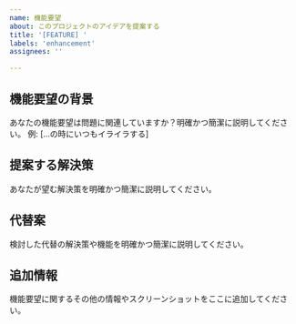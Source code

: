 ```yaml
---
name: 機能要望
about: このプロジェクトのアイデアを提案する
title: '[FEATURE] '
labels: 'enhancement'
assignees: ''

---
```


## 機能要望の背景
あなたの機能要望は問題に関連していますか？明確かつ簡潔に説明してください。
例: [...の時にいつもイライラする]

## 提案する解決策
あなたが望む解決策を明確かつ簡潔に説明してください。

## 代替案
検討した代替の解決策や機能を明確かつ簡潔に説明してください。

## 追加情報
機能要望に関するその他の情報やスクリーンショットをここに追加してください。